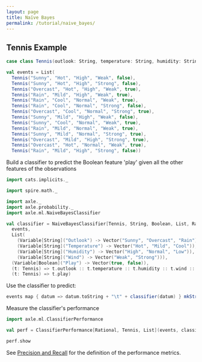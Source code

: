 ```yaml
---
layout: page
title: Naïve Bayes
permalink: /tutorial/naive_bayes/
---
```


## Tennis Example

```scala mdoc
case class Tennis(outlook: String, temperature: String, humidity: String, wind: String, play: Boolean)

val events = List(
  Tennis("Sunny", "Hot", "High", "Weak", false),
  Tennis("Sunny", "Hot", "High", "Strong", false),
  Tennis("Overcast", "Hot", "High", "Weak", true),
  Tennis("Rain", "Mild", "High", "Weak", true),
  Tennis("Rain", "Cool", "Normal", "Weak", true),
  Tennis("Rain", "Cool", "Normal", "Strong", false),
  Tennis("Overcast", "Cool", "Normal", "Strong", true),
  Tennis("Sunny", "Mild", "High", "Weak", false),
  Tennis("Sunny", "Cool", "Normal", "Weak", true),
  Tennis("Rain", "Mild", "Normal", "Weak", true),
  Tennis("Sunny", "Mild", "Normal", "Strong", true),
  Tennis("Overcast", "Mild", "High", "Strong", true),
  Tennis("Overcast", "Hot", "Normal", "Weak", true),
  Tennis("Rain", "Mild", "High", "Strong", false))
```

Build a classifier to predict the Boolean feature 'play' given all the other features of the observations

```scala mdoc:silent
import cats.implicits._

import spire.math._

import axle._
import axle.probability._
import axle.ml.NaiveBayesClassifier
```

```scala mdoc
val classifier = NaiveBayesClassifier[Tennis, String, Boolean, List, Rational](
  events,
  List(
    (Variable[String]("Outlook") -> Vector("Sunny", "Overcast", "Rain")),
    (Variable[String]("Temperature") -> Vector("Hot", "Mild", "Cool")),
    (Variable[String]("Humidity") -> Vector("High", "Normal", "Low")),
    (Variable[String]("Wind") -> Vector("Weak", "Strong"))),
  (Variable[Boolean]("Play") -> Vector(true, false)),
  (t: Tennis) => t.outlook :: t.temperature :: t.humidity :: t.wind :: Nil,
  (t: Tennis) => t.play)
```

Use the classifier to predict:

```scala mdoc
events map { datum => datum.toString + "\t" + classifier(datum) } mkString("\n")
```

Measure the classifier's performance

```scala mdoc
import axle.ml.ClassifierPerformance

val perf = ClassifierPerformance[Rational, Tennis, List](events, classifier, _.play)

perf.show
```

See [Precision and Recall](http://en.wikipedia.org/wiki/Precision_and_recall)
for the definition of the performance metrics.
